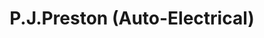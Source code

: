 ---
title: "P.J.Preston (Auto-Electrical)"
url: /grimsby/p-j-preston-auto-electrical/
shop: Autowerkstatt
---